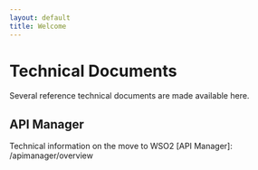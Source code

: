 ```yaml
---
layout: default
title: Welcome
---
```


# Technical Documents

Several reference technical documents are made available here.

## API Manager

Technical information on the move to WSO2 [API Manager]: /apimanager/overview 
